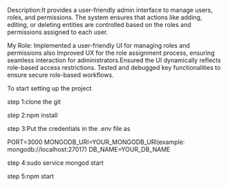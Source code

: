 Description:It provides a user-friendly admin interface to manage users, roles, and permissions. The system ensures that actions like adding, editing, or deleting entities are controlled based on the roles and permissions assigned to each user.



My Role: Implemented a user-friendly UI for managing roles and permissions also Improved UX for the role assignment process, ensuring seamless interaction for administrators.Ensured the UI dynamically reflects role-based access restrictions.
Tested and debugged key functionalities to ensure secure role-based workflows.

To start setting up the project 

step 1:clone the git

step 2:npm install

step 3:Put the  credentials in the .env file as 

PORT=3000
MONGODB_URI=YOUR_MONGODB_URI(example: mongodb://localhost:27017)
DB_NAME=YOUR_DB_NAME

step 4:sudo service mongod start

step 5:npm start
